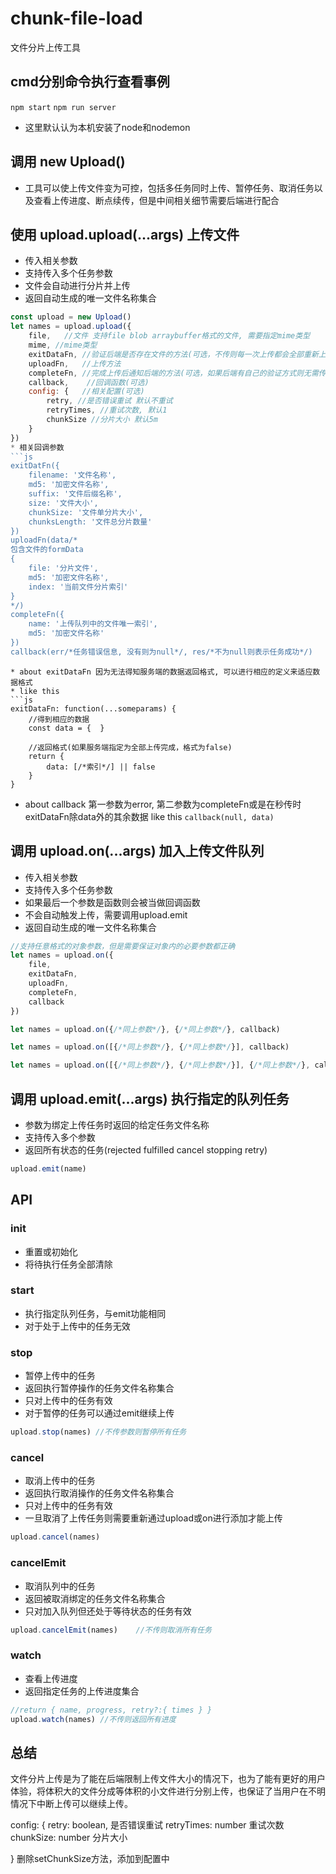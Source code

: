 # chunk-file-load

文件分片上传工具

## cmd分别命令执行查看事例
`npm start`
`npm run server`
* 这里默认认为本机安装了node和nodemon

## 调用 new Upload()

* 工具可以使上传文件变为可控，包括多任务同时上传、暂停任务、取消任务以及查看上传进度、断点续传，但是中间相关细节需要后端进行配合

## 使用 upload.upload(...args) 上传文件

* 传入相关参数
* 支持传入多个任务参数
* 文件会自动进行分片并上传
* 返回自动生成的唯一文件名称集合

``` js
const upload = new Upload()
let names = upload.upload({
    file,   //文件 支持file blob arraybuffer格式的文件, 需要指定mime类型
    mime, //mime类型
    exitDataFn, //验证后端是否存在文件的方法(可选，不传则每一次上传都会全部重新上传)
    uploadFn,   //上传方法
    completeFn, //完成上传后通知后端的方法(可选，如果后端有自己的验证方式则无需传递)
    callback,    //回调函数(可选)
    config: {   //相关配置(可选)
        retry, //是否错误重试 默认不重试
        retryTimes, //重试次数, 默认1
        chunkSize //分片大小 默认5m
    }
})
* 相关回调参数
```js
exitDatFn({
    filename: '文件名称',
    md5: '加密文件名称',
    suffix: '文件后缀名称',
    size: '文件大小',
    chunkSize: '文件单分片大小',
    chunksLength: '文件总分片数量'
})
uploadFn(data/*
包含文件的formData
{
    file: '分片文件',
    md5: '加密文件名称',
    index: '当前文件分片索引'
}
*/)
completeFn({
    name: '上传队列中的文件唯一索引',
    md5: '加密文件名称'
})
callback(err/*任务错误信息, 没有则为null*/, res/*不为null则表示任务成功*/)
```
```
* about exitDataFn 因为无法得知服务端的数据返回格式, 可以进行相应的定义来适应数据格式
* like this
```js
exitDataFn: function(...someparams) {
    //得到相应的数据
    const data = {  }

    //返回格式(如果服务端指定为全部上传完成，格式为false)
    return {
        data: [/*索引*/] || false
    }
}
```
* about callback 第一参数为error, 第二参数为completeFn或是在秒传时exitDataFn除data外的其余数据
like this `callback(null, data)`

## 调用 upload.on(...args) 加入上传文件队列

* 传入相关参数
* 支持传入多个任务参数
* 如果最后一个参数是函数则会被当做回调函数
* 不会自动触发上传，需要调用upload.emit
* 返回自动生成的唯一文件名称集合

```js
//支持任意格式的对象参数，但是需要保证对象内的必要参数都正确
let names = upload.on({
    file,   
    exitDataFn, 
    uploadFn,  
    completeFn,
    callback    
})

let names = upload.on({/*同上参数*/}, {/*同上参数*/}, callback)

let names = upload.on([{/*同上参数*/}, {/*同上参数*/}], callback)

let names = upload.on([{/*同上参数*/}, {/*同上参数*/}], {/*同上参数*/}, callback)
```

## 调用 upload.emit(...args) 执行指定的队列任务

* 参数为绑定上传任务时返回的给定任务文件名称
* 支持传入多个参数
* 返回所有状态的任务(rejected fulfilled cancel stopping retry)

```js
upload.emit(name)
```

## API

### init

* 重置或初始化
* 将待执行任务全部清除

### start

* 执行指定队列任务，与emit功能相同
* 对于处于上传中的任务无效

### stop

* 暂停上传中的任务
* 返回执行暂停操作的任务文件名称集合
* 只对上传中的任务有效
* 对于暂停的任务可以通过emit继续上传

```js
upload.stop(names) //不传参数则暂停所有任务
```

### cancel

* 取消上传中的任务
* 返回执行取消操作的任务文件名称集合
* 只对上传中的任务有效
* 一旦取消了上传任务则需要重新通过upload或on进行添加才能上传

```js
upload.cancel(names)
```

### cancelEmit

* 取消队列中的任务
* 返回被取消绑定的任务文件名称集合
* 只对加入队列但还处于等待状态的任务有效

```js
upload.cancelEmit(names)    //不传则取消所有任务
```

### watch

* 查看上传进度
* 返回指定任务的上传进度集合

```js
//return { name, progress, retry?:{ times } }
upload.watch(names) //不传则返回所有进度
```

## 总结

文件分片上传是为了能在后端限制上传文件大小的情况下，也为了能有更好的用户体验，将体积大的文件分成等体积的小文件进行分别上传，也保证了当用户在不明情况下中断上传可以继续上传。


config: {
    retry: boolean, 是否错误重试
    retryTimes: number 重试次数
    chunkSize: number 分片大小
    
}
删除setChunkSize方法，添加到配置中